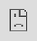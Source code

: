 ```yaml
---
title: 46th Speech Day and Prize Presentation
permalink: /about-us/46speechday/
description: ""
third_nav_title: Our History
---
```

<style> 

.google\-slides-container{ position: relative; width: 100%; padding-top: 72%; overflow: hidden; } .google-slides-container iframe{ position: absolute; top: 0; left: 0; width: 100%; height: 100%; } 

</style>

<p style="text-align:justify">This year, we celebrated the achievements and staff and students during our 46th Speech Day and Prize Presentation on 21st April 2023.</p>

<p style="text-align:justify">Our performing arts groups also presented some of their SYF performances on stage for the audience. </p>

<p style="text-align:justify">We also had an unveiling of our school's official social media platforms on <a target="_blank" href="https://www.facebook.com/BendemeerSecondaryOfficial/">Facebook</a> and <a target="_blank" href="https://instagram.com/bendemeer_secondary_official/">Instagram</a>.</p>

The prize presentation for students who achieved academic excellence in their subjects was held during our school morning assembly on 20 April.&nbsp; You may click on the links below to view a recording of the presentation.&nbsp;&nbsp;

<p>&nbsp;

Sec 1 Prize Recipients<br>

<iframe allowfullscreen="" allow="accelerometer; autoplay; clipboard-write; encrypted-media; gyroscope; picture-in-picture; web-share" frameborder="0" title="YouTube video player" src="https://www.youtube.com/embed/jVBUkRYmK-Q" height="315" width="560"></iframe>

Sec 2 Prize Recipients<br>

<iframe allowfullscreen="" allow="accelerometer; autoplay; clipboard-write; encrypted-media; gyroscope; picture-in-picture; web-share" frameborder="0" title="YouTube video player" src="https://www.youtube.com/embed/M8Ju5R5ySkc" height="315" width="560"></iframe>

Sec 3 Prize Recipients<br>

<iframe allowfullscreen="" allow="accelerometer; autoplay; clipboard-write; encrypted-media; gyroscope; picture-in-picture; web-share" frameborder="0" title="YouTube video player" src="https://www.youtube.com/embed/WPBGh0Tyu-g" height="315" width="560"></iframe>

</p>

<br>

<br>

<div class="google-slides-container">
	

	
<iframe allowfullscreen="true" height="589" width="840" frameborder="0" src="https://docs.google.com/presentation/d/e/2PACX-1vQ6qs2a1Ejx-Ov_cAL3vmkcLATnOY8tyIesUtn_l0avGgVijne_N1wTa9P4hvMAcVniFh6ZXheCoGoo/embed?start=true&amp;loop=false&amp;delayms=3000"></iframe>
</div>